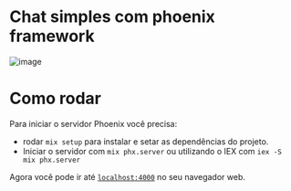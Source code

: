# Chat simples com phoenix framework

![image](https://github.com/CaweAlves/chat/assets/84283988/20e279af-71b9-46b1-9415-0c963ea0f526)

# Como rodar

Para iniciar o servidor Phoenix você precisa:

  * rodar `mix setup` para instalar e setar as dependências do projeto.
  * Iniciar o servidor com `mix phx.server` ou utilizando o IEX com `iex -S mix phx.server`

Agora você pode ir até [`localhost:4000`](http://localhost:4000) no seu navegador web.
